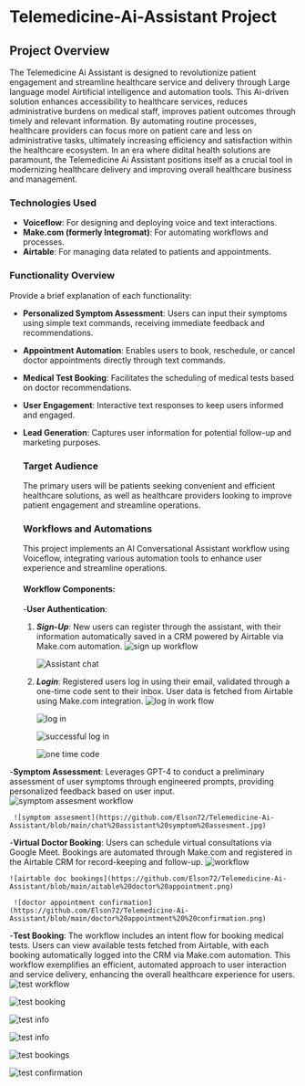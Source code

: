 # Telemedicine-Ai-Assistant Project

## Project Overview
The Telemedicine Ai Assistant is designed to revolutionize patient engagement and streamline healthcare service and delivery through Large language model Airtificial intelligence and automation tools.
This Ai-driven solution enhances accessibility to healthcare services, reduces administrative burdens on medical staff, improves patient outcomes through timely and relevant information. By automating routine processes, healthcare providers can focus more on patient care and less on administrative tasks, ultimately increasing efficiency and satisfaction within the healthcare ecosystem. In an era where didital health solutions are paramount, the Telemedicine Ai Assistant positions itself as a crucial tool in modernizing healthcare delivery and improving overall healthcare business and management.


### Technologies Used
- **Voiceflow**: For designing and deploying voice and text interactions.
- **Make.com (formerly Integromat)**: For automating workflows and processes.
- **Airtable**: For managing data related to patients and appointments.

### Functionality Overview
Provide a brief explanation of each functionality:
- **Personalized Symptom Assessment**: Users can input their symptoms using simple text commands, receiving immediate feedback and recommendations.
- **Appointment Automation**: Enables users to book, reschedule, or cancel doctor appointments directly through text commands.
- **Medical Test Booking**: Facilitates the scheduling of medical tests based on doctor recommendations.
- **User Engagement**: Interactive text responses to keep users informed and engaged.
- **Lead Generation**: Captures user information for potential follow-up and marketing purposes.


  ### Target Audience

  The primary users will be patients seeking convenient and efficient healthcare solutions, as well as healthcare providers looking to improve patient engagement and streamline operations.

  ### Workflows and Automations
  This project implements an AI Conversational Assistant workflow using Voiceflow, integrating various automation tools to enhance user experience and streamline operations.

  #### Workflow Components:
  -**User Authentication**:
  1. ***Sign-Up***: New users can register through the assistant, with their information automatically saved in a CRM powered by Airtable via Make.com automation.
       ![sign up workflow](https://github.com/Elson72/Telemedicine-Ai-Assistant/blob/main/itura%20sign%20up.png)
     
       ![Assistant chat](https://github.com/Elson72/Telemedicine-Ai-Assistant/blob/main/chat%20assistant%20start.jpg)
     
  3. ***Login***: Registered users log in using their email, validated through a one-time code sent to their inbox. User data is fetched from Airtable using Make.com integration.
     ![log in work flow](https://github.com/Elson72/Telemedicine-Ai-Assistant/blob/main/itura%20log%20in.png)
     
     ![log in](https://github.com/Elson72/Telemedicine-Ai-Assistant/blob/main/chat%20assistant%20log%20in%20one%20time%20code.jpg)
     
     ![successful log in](https://github.com/Elson72/Telemedicine-Ai-Assistant/blob/main/chat%20assistant%20successful%20log%20in%20and%20main%20menu.jpg)
     
      ![one time code](https://github.com/Elson72/Telemedicine-Ai-Assistant/blob/main/one%20time%20code%20inbox%20message.jpg)

 -**Symptom Assessment**:
Leverages GPT-4 to conduct a preliminary assessment of user symptoms through engineered prompts, providing personalized feedback based on user input.
     ![symptom assesment workflow](https://github.com/Elson72/Telemedicine-Ai-Assistant/blob/main/itura%20symptom%20assessment.png)
     
     ![symptom assesment](https://github.com/Elson72/Telemedicine-Ai-Assistant/blob/main/chat%20assistant%20symptom%20assesment.jpg)

 -**Virtual Doctor Booking**:
Users can schedule virtual consultations via Google Meet. Bookings are automated through Make.com and registered in the Airtable CRM for record-keeping and follow-up.
   ![workflow](https://github.com/Elson72/Telemedicine-Ai-Assistant/blob/main/appointment%20sechedule%20and%20availability%20check.png)
   
    ![airtable doc bookings](https://github.com/Elson72/Telemedicine-Ai-Assistant/blob/main/aitable%20doctor%20appointment.png)
    
     ![doctor appointment confirmation](https://github.com/Elson72/Telemedicine-Ai-Assistant/blob/main/doctor%20appointment%20%20confirmation.png)
   

 -**Test Booking**:
The workflow includes an intent flow for booking medical tests. Users can view available tests fetched from Airtable, with each booking automatically logged into the CRM via Make.com automation.
This workflow exemplifies an efficient, automated approach to user interaction and service delivery, enhancing the overall healthcare experience for users.
   ![test workflow](https://github.com/Elson72/Telemedicine-Ai-Assistant/blob/main/Test%20start.png)
   
   ![test booking](https://github.com/Elson72/Telemedicine-Ai-Assistant/blob/main/test%20booking.png)
   
   ![test info](https://github.com/Elson72/Telemedicine-Ai-Assistant/blob/main/test%20info%20fetch.png)
   
   ![test info](https://github.com/Elson72/Telemedicine-Ai-Assistant/blob/main/tests%20details.png)
   
   ![test bookings](https://github.com/Elson72/Telemedicine-Ai-Assistant/blob/main/airtable%20test%20booking.png)
   
   ![test confirmation](https://github.com/Elson72/Telemedicine-Ai-Assistant/blob/main/test%20booking%20confirmation.png)


